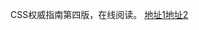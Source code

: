 CSS权威指南第四版，在线阅读。 [地址1](https://jack-sparrow.github.io/CSS-The-Definitive-Guide-4th-zh-CN/)[地址2](https://www.javascriptc.com/books/css-the-definitive-guide-4th-zh/)
